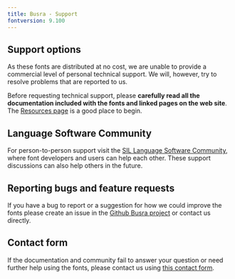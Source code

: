 ```yaml
---
title: Busra - Support
fontversion: 9.100
---
```


## Support options

As these fonts are distributed at no cost, we are unable to provide a commercial level of personal technical support. We will, however, try to resolve problems that are reported to us.

Before requesting technical support, please **carefully read all the documentation included with the fonts and linked pages on the web site**. The [Resources page](resources.md) is a good place to begin.

## Language Software Community

For person-to-person support visit the [SIL Language Software Community](https://community.software.sil.org/c/silfonts), where font developers and users can help each other. These support discussions can also help others in the future.

## Reporting bugs and feature requests

If you have a bug to report or a suggestion for how we could improve the fonts please create an issue in the [Github Busra project](https://github.com/silnrsi/font-busra/issues) or contact us directly.

## Contact form

If the documentation and community fail to answer your question or need further help using the fonts, please contact us using [this contact form](https://software.sil.org/busra/about/contact/).
